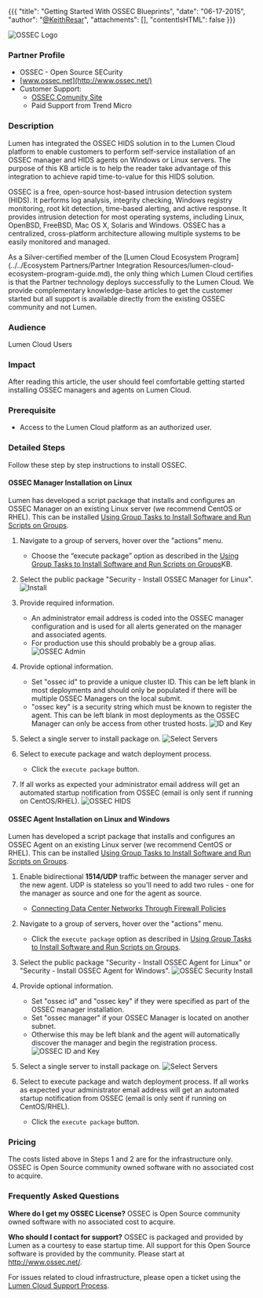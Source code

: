 {{{
  "title": "Getting Started With OSSEC Blueprints",
  "date": "06-17-2015",
  "author": "<a href='https://twitter.com/KeithResar'>@KeithResar</a>",
  "attachments": [],
  "contentIsHTML": false
}}}

![OSSEC Logo](../../images/ossec-hids-logo.png)

### Partner Profile
* OSSEC - Open Source SECurity
* [www.ossec.net](http://www.ossec.net/)
* Customer Support:
  * [OSSEC Comunity Site](http://www.ossec.net/?page_id=21)
  * Paid Support from Trend Micro

### Description
Lumen has integrated the OSSEC HIDS solution in to the Lumen Cloud platform to enable customers to perform self-service installation of an OSSEC manager and HIDS agents on Windows or Linux servers. The purpose of this KB article is to help the reader take advantage of this integration to achieve rapid time-to-value for this HIDS solution.

OSSEC is a free, open-source host-based intrusion detection system (HIDS). It performs log analysis, integrity checking, Windows registry monitoring, root kit detection, time-based alerting, and active response. It provides intrusion detection for most operating systems, including Linux, OpenBSD, FreeBSD, Mac OS X, Solaris and Windows. OSSEC has a centralized, cross-platform architecture allowing multiple systems to be easily monitored and managed.

As a Silver-certified member of the [Lumen Cloud Ecosystem Program](../../Ecosystem Partners/Partner Integration Resources/lumen-cloud-ecosystem-program-guide.md), the only thing which Lumen Cloud certifies is that the Partner technology deploys successfully to the Lumen Cloud. We provide complementary knowledge-base articles to get the customer started but all support is available directly from the existing OSSEC community and not Lumen.

### Audience
Lumen Cloud Users

### Impact
After reading this article, the user should feel comfortable getting started installing OSSEC managers and agents on Lumen Cloud.

### Prerequisite
* Access to the Lumen Cloud platform as an authorized user.

### Detailed Steps
Follow these step by step instructions to install OSSEC.

#### OSSEC Manager Installation on Linux
Lumen has developed a script package that installs and configures an OSSEC Manager on an existing Linux server (we recommend CentOS or RHEL). This can be installed [Using Group Tasks to Install Software and Run Scripts on Groups](../../Servers/using-group-tasks-to-install-software-and-run-scripts-on-groups.md).

1. Navigate to a group of servers, hover over the "actions" menu.
   * Choose the “execute package” option as described in the [Using Group Tasks to Install Software and Run Scripts on Groups](../../Servers/using-group-tasks-to-install-software-and-run-scripts-on-groups.md)KB.

2. Select the public package "Security - Install OSSEC Manager for Linux".
   ![Install](../../images/ossec-security-install.png)

3. Provide required information.
   * An administrator email address is coded into the OSSEC manager configuration and is used for all alerts generated on the manager and associated agents.
   * For production use this should probably be a group alias.
   ![OSSEC Admin](../../images/ossec-admin.png)

4. Provide optional information.
   * Set "ossec id" to provide a unique cluster ID. This can be left blank in most deployments and should only be populated if there will be multiple OSSEC Managers on the local submit.
   * "ossec key" is a security string which must be known to register the agent. This can be left blank in most deployments as the OSSEC Manager can only be access from other trusted hosts.
   ![ID and Key](../../images/ossec-id-and-key.png)

5. Select a single server to install package on.
   ![Select Servers](../../images/ossec-select-servers.png)

6. Select to execute package and watch deployment process.
   * Click the `execute package` button.

7. If all works as expected your administrator email address will get an automated startup notification from OSSEC (email is only sent if running on CentOS/RHEL).
   ![OSSEC HIDS](../../images/ossec-hids.png)

#### OSSEC Agent Installation on Linux and Windows
Lumen has developed a script package that installs and configures an OSSEC Agent on an existing Linux server (we recommend CentOS or RHEL). This can be installed [Using Group Tasks to Install Software and Run Scripts on Groups](../../Servers/using-group-tasks-to-install-software-and-run-scripts-on-groups.md).

1. Enable bidirectional **1514/UDP** traffic between the manager server and the new agent. UDP is stateless so you'll need to add two rules - one for the manager as source and one for the agent as source.
   * [Connecting Data Center Networks Through Firewall Policies](https://www.ctl.io/knowledge-base/network/connecting-data-center-networks-through-firewall-policies/)

2. Navigate to a group of servers, hover over the "actions" menu.
   * Click the `execute package` option as described in [Using Group Tasks to Install Software and Run Scripts on Groups](../../Servers/using-group-tasks-to-install-software-and-run-scripts-on-groups.md).

3. Select the public package "Security - Install OSSEC Agent for Linux" or "Security - Install OSSEC Agent for Windows".
   ![OSSEC Security Install](../../images/ossec-security-installation.png)

4. Provide optional information.
   * Set "ossec id" and "ossec key" if they were specified as part of the OSSEC manager installation.
   * Set "ossec manager" if your OSSEC Manager is located on another subnet.
   * Otherwise this may be left blank and the agent will automatically discover the manager and begin the registration process.
   ![OSSEC ID and Key](../../images/ossec-id-key.png)

5. Select a single server to install package on.
   ![Select Servers](../../images/ossec-select-servers1.png)

6. Select to execute package and watch deployment process. If all works as expected your administrator email address will get an automated startup notification from OSSEC (email is only sent if running on CentOS/RHEL).
   * Click the `execute package` button.

### Pricing
The costs listed above in Steps 1 and 2 are for the infrastructure only. OSSEC is Open Source community owned software with no associated cost to acquire.

### Frequently Asked Questions
**Where do I get my OSSEC License?**
OSSEC is Open Source community owned software with no associated cost to acquire.

**Who should I contact for support?**
OSSEC is packaged and provided by Lumen as a courtesy to ease startup time. All support for this Open Source software is provided by the community. Please start at http://www.ossec.net/.

For issues related to cloud infrastructure, please open a ticket using the [Lumen Cloud Support Process](../../Support/how-do-i-report-a-support-issue.md).
